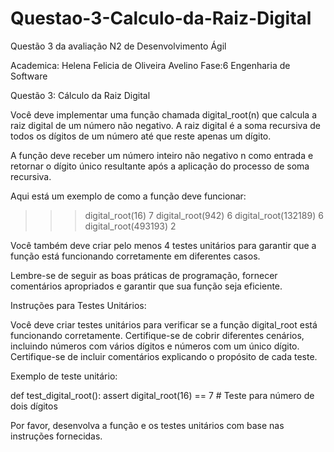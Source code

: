 # Questao-3-Calculo-da-Raiz-Digital
Questão 3 da avaliação N2 de Desenvolvimento Ágil

Academica: Helena Felicia de Oliveira Avelino
Fase:6
Engenharia de Software

Questão 3: Cálculo da Raiz Digital

Você deve implementar uma função chamada digital_root(n) que calcula a raiz digital de um número não negativo. A raiz digital é a soma recursiva de todos os dígitos de um número até que reste apenas um dígito.

A função deve receber um número inteiro não negativo n como entrada e retornar o dígito único resultante após a aplicação do processo de soma recursiva.

Aqui está um exemplo de como a função deve funcionar:

>>> digital_root(16)
7
>>> digital_root(942)
6
>>> digital_root(132189)
6
>>> digital_root(493193)
2
 

Você também deve criar pelo menos 4 testes unitários para garantir que a função está funcionando corretamente em diferentes casos.

Lembre-se de seguir as boas práticas de programação, fornecer comentários apropriados e garantir que sua função seja eficiente.

Instruções para Testes Unitários:

Você deve criar testes unitários para verificar se a função digital_root está funcionando corretamente. Certifique-se de cobrir diferentes cenários, incluindo números com vários dígitos e números com um único dígito. Certifique-se de incluir comentários explicando o propósito de cada teste.

Exemplo de teste unitário:

 

def test_digital_root():
    assert digital_root(16) == 7  # Teste para número de dois dígitos

 

Por favor, desenvolva a função e os testes unitários com base nas instruções fornecidas.  
